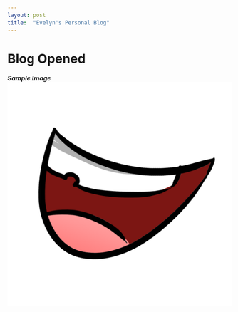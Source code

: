 ```yaml
---
layout: post
title:  "Evelyn's Personal Blog"
---
```


# Blog Opened
***Sample Image***
![Face](/images/2022-08-15-starter/smileFace.png "Smile Face")
